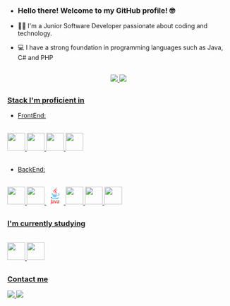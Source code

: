 - ### Hello there! Welcome to my GitHub profile! 🤓

- 👨‍💻 I'm a Junior Software Developer passionate about coding and technology.
- 💻 I have a strong foundation in programming languages such as Java, C# and PHP

##

<div align="center">
  <a href="https://github.com/rudzzz">
  <img height="180em" src="https://github-readme-stats.vercel.app/api?username=rudzzz&show_icons=true&theme=transparent&include_all_commits=true&count_private=true"/>
  <img height="180em" src="https://github-readme-stats.vercel.app/api/top-langs/?username=rudzzz&layout=compact&langs_count=7&theme=transparent"/>
</div>
  
##
  
 ### Stack I'm proficient in
<div>
  
  - FrontEnd:
  <div style="display: inline_block"><br>
    <img src="https://cdn.jsdelivr.net/gh/devicons/devicon/icons/html5/html5-original.svg" width= 40 height=40 />
    <img src="https://cdn.jsdelivr.net/gh/devicons/devicon/icons/css3/css3-original.svg" width= 40 height=40 />
    <img src="https://cdn.jsdelivr.net/gh/devicons/devicon/icons/javascript/javascript-original.svg" width= 40 height=40 />
    <img src="https://cdn.jsdelivr.net/gh/devicons/devicon/icons/bootstrap/bootstrap-original.svg" width= 40 height=40 />
  </div></br>
  
  - BackEnd:
  
  <div style="display: inline_block"><br>
    <img src="https://cdn.jsdelivr.net/gh/devicons/devicon/icons/csharp/csharp-original.svg" width= 40 height=40 />
    <img src="https://cdn.jsdelivr.net/gh/devicons/devicon/icons/dotnetcore/dotnetcore-original.svg" width= 40 height=40 />
    <img width= 40 height=40 float:left src="https://raw.githubusercontent.com/devicons/devicon/master/icons/java/java-original-wordmark.svg">
    <img src="https://cdn.jsdelivr.net/gh/devicons/devicon/icons/spring/spring-original.svg" width= 40 height=40 />
    <img src="https://cdn.jsdelivr.net/gh/devicons/devicon/icons/php/php-original.svg" width= 40 height=40 />
    <img src="https://cdn.jsdelivr.net/gh/devicons/devicon/icons/mysql/mysql-original-wordmark.svg" width= 40 height=40 />
  </div>
</div>

##

### I'm currently studying
  <div style="display: inline_block"><br>
    <img src="https://cdn.jsdelivr.net/gh/devicons/devicon/icons/csharp/csharp-original.svg" width= 40 height=40 />
    <img src="https://cdn.jsdelivr.net/gh/devicons/devicon/icons/dotnetcore/dotnetcore-original.svg" width= 40 height=40 />
  </div>
 
##
### Contact me
<div>
  <a href="https://www.linkedin.com/in/acir-rudson-149704211/" target="_blank">
    <img src="https://img.shields.io/badge/LinkedIn-0077B5?style=for-the-badge&logo=linkedin&logoColor=white" target="_blank">
  </a> 
  <a href = "mailto:acir.rudson@gmail.com" target="_blank">
    <img src="https://img.shields.io/badge/Gmail-D14836?style=for-the-badge&logo=gmail&logoColor=white" target="_blank">
  </a>
</div>
  
